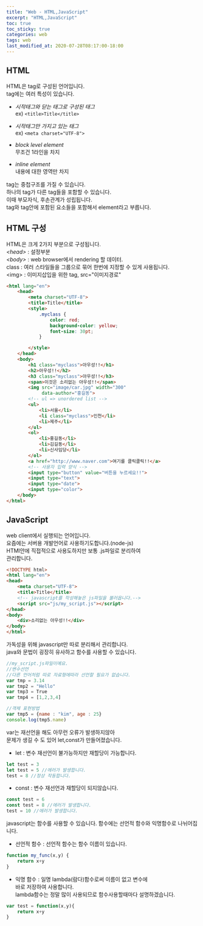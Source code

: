 ```yaml
---
title: "Web - HTML,JavaScript"
excerpt: "HTML,JavaScript"
toc: true
toc_sticky: true
categories: web
tags: web
last_modified_at: 2020-07-28T08:17:00-18:00
---
```

## HTML  
HTML은 tag로 구성된 언어입니다.  
tag에는 여러 특성이 있습니다.  
- _시작태그와 닫는 태그로 구성된 태그_  
	ex) `<title>Title</title>`  

- _시작태그만 가지고 있는 태그_  
	ex) `<meta charset="UTF-8">`  

- _block level element_  
	무조건 1라인을 차지  
- _inline element_  
	내용에 대한 영역만 차지  

tag는 중첩구조를 가질 수 있습니다.  
하나의 tag가 다른 tag들을 포함할 수 있습니다.  
이때 부모자식, 후손관계가 성립됩니다.  
tag와 tag안에 포함된 요소들을 포함해서 element라고 부릅니다.  

## HTML 구성  
HTML은 크게 2가지 부분으로 구성됩니다.  
_\<head\>_ : 설정부분  
_\<body\>_ : web browser에서 rendering 할 데이터.  
class : 여러 스타일들을 그룹으로 묶어 한번에 지정할 수 있게 사용됩니다.  
\<img\> : 이미지삽입을 위한 tag, src="이미지경로"  

```html
<html lang="en">
    <head>
        <meta charset="UTF-8">
        <title>Title</title>
        <style>
            .myclass {
                color: red;
                background-color: yellow;
                font-size: 30pt;
            }

        </style>
    </head>
    <body>
        <h1 class="myclass">아우성!!</h1>
        <h2>아우성!!</h2>
        <h3 class="myclass">아우성!!</h3>
        <span>이것은 소리없는 아우성!!</span>
        <img src="image/car.jpg" width="300"
             data-author="홍길동">
        <!-- ul => unordered list -->
        <ul>
            <li>서울</li>
            <li class="myclass">인천</li>
            <li>제주</li>
        </ul>
        <ol>
            <li>홍길동</li>
            <li>김길동</li>
            <li>신사임당</li>
        </ol>
        <a href="http://www.naver.com">여기를 클릭클릭!!</a>
        <!-- 사용자 입력 양식 -->
        <input type="button" value="버튼을 누르세요!!">
        <input type="text">
        <input type="date">
        <input type="color">
    </body>
</html>
```  

## JavaScript  
web client에서 실행되는 언어입니다.  
요즘에는 서버용 개발언어로 사용하기도합니다.(node-js)  
HTMl안에 직접적으로 사용도하지만 보통 .js파일로 분리하여  
관리합니다.  

```HTML
<!DOCTYPE html>
<html lang="en">
<head>
    <meta charset="UTF-8">
    <title>Title</title>
	<!-- javascript를 작성해놓은 js파일을 불러옵니다.-->
    <script src="js/my_script.js"></script> 
</head>
<body>
    <div>소리없는 아우성!!</div>
</body>
</html>
```

가독성을 위해 javascript만 따로 분리해서 관리합니다.  
java와 문법이 굉장히 유사하고 함수를 사용할 수 있습니다.  

```javascript
//my_script.js파일이예요.
//변수선언
//다른 언어처럼 따로 자료형에따라 선언할 필요가 없습니다.
var tmp = 3.14 
var tmp2 = "Hello"
var tmp3 = True
var tmp4 = [1,2,3,4]

//객체 표현방법
var tmp5 = {name : "kim", age : 25}
console.log(tmp5.name)
```

var는 재선언을 해도 아무런 오류가 발생하지않아  
문제가 생길 수 도 있어 let,const가 만들어졌습니다.  
- let : 변수 재선언이 불가능하지만 재할당이 가능합니다.  
	
```javascript
let test = 3
let test = 5 //에러가 발생합니다.
test = 8 //정상 작동합니다.
```

- const : 변수 재선언과 재할당이 되지않습니다.  

```javascript
const test = 6
const test = 8 //에러가 발생합니다.
test = 10 //에러가 발생합니다.
```

javascript는 함수를 사용할 수 있습니다. 함수에는 선언적 함수와 익명함수로 나뉘어집니다.  
- 선언적 함수 : 선언적 함수는 함수 이름이 있습니다.  

```javascript
function my_func(x,y) {
	return x+y
}
```  

- 익명 함수 : 일명 lambda(람다)함수로써 이름이 없고 변수에  
		바로 저장하여 사용합니다.  
		lambda함수는 정말 많이 사용되므로 함수사용할때마다 설명하겠습니다.  

```javascript
var test = function(x,y){
	return x+y
}
```
